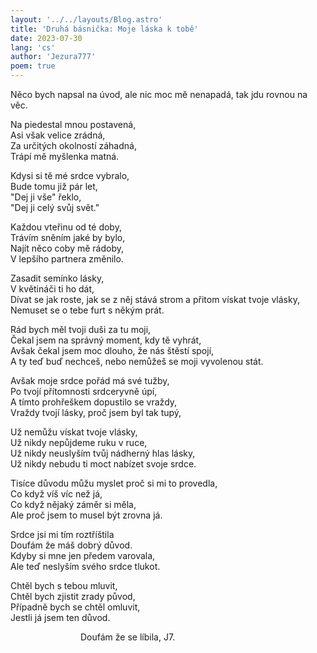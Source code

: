 ```yaml
---
layout: '../../layouts/Blog.astro'
title: 'Druhá básnička: Moje láska k tobě'
date: 2023-07-30
lang: 'cs'
author: 'Jezura777'
poem: true
---
```

Něco bych napsal na úvod, ale nic moc mě nenapadá, tak jdu rovnou na věc.



Na piedestal mnou postavená,<br/>
Asi však velice zrádná,<br/>
Za určitých okolností záhadná,<br/>
Trápí mě myšlenka matná.<br/>



Kdysi si tě mé srdce vybralo,<br/>
Bude tomu již pár let,<br/>
"Dej ji vše" řeklo,<br/>
"Dej ji celý svůj svět."<br/>



Každou vteřinu od té doby,<br/>
Trávím sněním jaké by bylo,<br/>
Najít něco coby mě rádoby,<br/>
V lepšího partnera změnilo.<br/>



Zasadit semínko lásky,<br/>
V květináči ti ho dát,<br/>
Dívat se jak roste, jak se z něj stává strom a přitom vískat tvoje vlásky,<br/>
Nemuset se o tebe furt s někým prát.<br/>



Rád bych měl tvoji duši za tu moji,<br/>
Čekal jsem na správný moment, kdy tě vyhrát,<br/>
Avšak čekal jsem moc dlouho, že nás štěstí spojí,<br/>
A ty teď buď nechceš, nebo nemůžeš se moji vyvolenou stát.<br/>



Avšak moje srdce pořád má své tužby,<br/>
Po tvojí přítomnosti srdceryvně úpí,<br/>
A tímto prohřeškem dopustilo se vraždy,<br/>
Vraždy tvojí lásky, proč jsem byl tak tupý,<br/>



Už nemůžu vískat tvoje vlásky,<br/>
Už nikdy nepůjdeme ruku v ruce,<br/>
Už nikdy neuslyším tvůj nádherný hlas lásky,<br/>
Už nikdy nebudu ti moct nabízet svoje srdce.<br/>



Tisíce důvodu můžu myslet proč si mi to provedla,<br/>
Co když víš víc než já,<br/>
Co když nějaký záměr si měla,<br/>
Ale proč jsem to musel být zrovna já.<br/>



Srdce jsi mi tím roztříštila <br/>
Doufám že máš dobrý důvod.<br/>
Kdyby si mne jen předem varovala,<br/>
Ale teď neslyším svého srdce tlukot.<br/>



Chtěl bych s tebou mluvit,<br/>
Chtěl bych zjistit zrady původ,<br/>
Případně bych se chtěl omluvit,<br/>
Jestli já jsem ten důvod.<br/>



                                Doufám že se líbila, J7.
